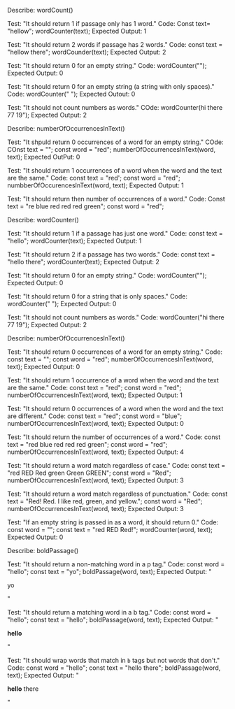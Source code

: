 Describe: wordCount()


Test: "It should return 1 if passage only has 1 word."
Code:
Const text= "hellow";
wordCounter(text);
Expected Output: 1

Test: "It should return 2 words if passage has 2 words."
Code:
const text = "hellow there";
wordCounder(text);
Expected Output: 2

Test: "It should return 0 for an empty string."
Code: wordCounter("");
Expected Output: 0

Test: "It should return 0 for an empty string (a string with only spaces)."
Code: wordCounter("   ");
Expected Outout: 0

Test: "It should not count numbers as words."
COde: wordCounter(hi there 77 19");
Expected Output: 2




Describe: numberOfOccurrencesInText()


Test: "It shpuld return 0 occurrences of a word for an empty string."
COde:
COnst text = "";
const word = "red";
numberOfOccurrencesInText(word, text);
Expected OutPut: 0

Test: "It should return 1 occurrences of a word when the word and the text are the same."
Code:
const text = "red';
const word = "red";
numbberOfOccurencesInText(word, text);
Expected Output: 1

Test: "It should return then number of occurrences of a word."
Code:
Const text = "re blue red red red green";
const word = "red";

Describe: wordCounter()

Test: "It should return 1 if a passage has just one word."
Code:
const text = "hello";
wordCounter(text);
Expected Output: 1

Test: "It should return 2 if a passage has two words."
Code:
const text = "hello there";
wordCounter(text);
Expected Output: 2

Test: "It should return 0 for an empty string."
Code: wordCounter("");
Expected Output: 0

Test: "It should return 0 for a string that is only spaces."
Code: wordCounter("            ");
Expected Output: 0

Test: "It should not count numbers as words."
Code: wordCounter("hi there 77 19");
Expected Output: 2


Describe: numberOfOccurrencesInText()

Test: "It should return 0 occurrences of a word for an empty string."
Code:
const text = "";
const word = "red";
numberOfOccurrencesInText(word, text);
Expected Output: 0

Test: "It should return 1 occurrence of a word when the word and the text are the same."
Code:
const text = "red";
const word = "red";
numberOfOccurrencesInText(word, text);
Expected Output: 1

Test: "It should return 0 occurrences of a word when the word and the text are different."
Code:
const text = "red";
const word = "blue";
numberOfOccurrencesInText(word, text);
Expected Output: 0

Test: "It should return the number of occurrences of a word."
Code:
const text = "red blue red red red green";
const word = "red";
numberOfOccurrencesInText(word, text);
Expected Output: 4

Test: "It should return a word match regardless of case."
Code:
const text = "red RED Red green Green GREEN";
const word = "Red";
numberOfOccurrencesInText(word, text);
Expected Output: 3

Test: "It should return a word match regardless of punctuation."
Code:
const text = "Red! Red. I like red, green, and yellow.";
const word = "Red";
numberOfOccurrencesInText(word, text);
Expected Output: 3

Test: "If an empty string is passed in as a word, it should return 0."
Code:
const word = "";
const text = "red RED Red!";
wordCounter(word, text);
Expected Output: 0


Describe: boldPassage()

Test: "It should return a non-matching word in a p tag."
Code:
const word = "hello";
const text = "yo";
boldPassage(word, text);
Expected Output: "<p>yo</p>"

Test: "It should return a matching word in a b tag."
Code:
const word = "hello";
const text = "hello";
boldPassage(word, text);
Expected Output: "<p><b>hello</b></p>"

Test: "It should wrap words that match in `b` tags but not words that don't."
Code:
const word = "hello";
const text = "hello there";
boldPassage(word, text);
Expected Output: "<p><b>hello</b> there</p>"